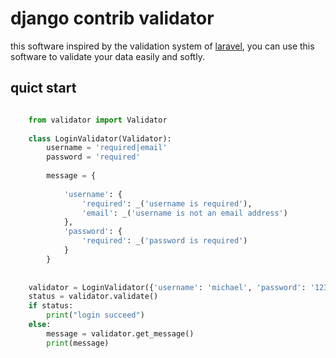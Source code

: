# django contrib validator
this software inspired by the validation system of [laravel](https://laravel.com), 
you can use this software to validate your data easily and softly.

## quict start

```python

    from validator import Validator
    
    class LoginValidator(Validator):
        username = 'required|email'
        password = 'required'
        
        message = {
            
            'username': {
                'required': _('username is required'),
                'email': _('username is not an email address')
            },
            'password': {
                'required': _('password is required')
            }
        }
        
        
    validator = LoginValidator({'username': 'michael', 'password': '12345678'})
    status = validator.validate()
    if status:
        print("login succeed")
    else:
        message = validator.get_message()
        print(message)
```